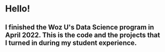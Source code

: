 # Hello!

## I finished the Woz U's Data Science program in April 2022. This is the code and the projects that I turned in during my student experience. 
